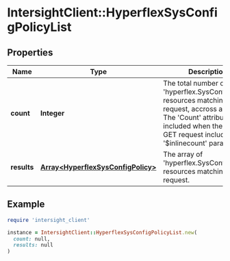 # IntersightClient::HyperflexSysConfigPolicyList

## Properties

| Name | Type | Description | Notes |
| ---- | ---- | ----------- | ----- |
| **count** | **Integer** | The total number of &#39;hyperflex.SysConfigPolicy&#39; resources matching the request, accross all pages. The &#39;Count&#39; attribute is included when the HTTP GET request includes the &#39;$inlinecount&#39; parameter. | [optional] |
| **results** | [**Array&lt;HyperflexSysConfigPolicy&gt;**](HyperflexSysConfigPolicy.md) | The array of &#39;hyperflex.SysConfigPolicy&#39; resources matching the request. | [optional] |

## Example

```ruby
require 'intersight_client'

instance = IntersightClient::HyperflexSysConfigPolicyList.new(
  count: null,
  results: null
)
```

